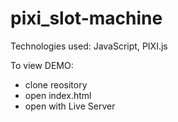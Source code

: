 # pixi_slot-machine

Technologies used: JavaScript, PIXI.js

To view DEMO:
- clone reository
- open index.html
- open with Live Server
